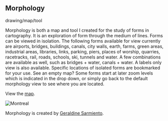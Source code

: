 ## Morphology

drawing/map/tool

Morphology is both a map and tool I created for the study of forms in cartography. It is an exploration of form through the medium of lines. Forms can be viewed in isolation. The following forms available for view currently are airports, bridges, buildings, canals, city walls, earth, farms, green areas, industrial areas, libraries, links, parking, piers, places of worship, quarries, racetracks, rail, roads, schools, ski, tunnels and water. A few combinations are available as well, such as bridges + water, canals + water. A labels only view is also available. Specific locations of isolated forms are bookmarked for your use. See an empty map? Some forms start at later zoom levels which is indicated in the drop down, or simply go back to the default morphology view to see where you are located.

View the [map](https://sensescape.github.io/morphology/#11/45.5056/-73.5734).

![Montreal](https://raw.githubusercontent.com/sensescape/morphology/master/images/montreal.png)

Morphology is created by [Geraldine Sarmiento](https://twitter.com/sensescape).